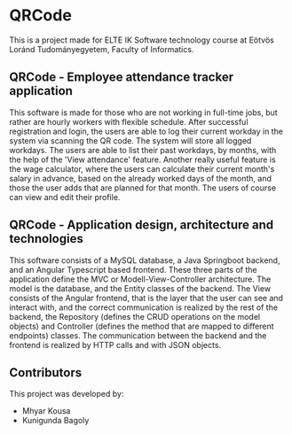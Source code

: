 # QRCode

This is a project made for ELTE IK Software technology course at Eötvös Loránd Tudományegyetem, Faculty of Informatics.

## QRCode - Employee attendance tracker application
This software is made for those who are not working in full-time jobs, but rather are hourly workers with flexible schedule.
After successful registration and login, the users are able to log their current workday in the system via scanning the QR code. The system will store all logged workdays. The users are able to list their past workdays, by months, with the help of the 'View attendance' feature. Another really useful feature is the wage calculator, where the users can calculate their current month's salary in advance, based on the already worked days of the month, and those the user adds that are planned for that month. The users of course can view and edit their profile.

## QRCode - Application design, architecture and technologies
This software consists of a MySQL database, a Java Springboot backend, and an Angular Typescript based frontend. These three parts of the application define the MVC or Modell-View-Controller architecture. The model is the database, and the Entity classes of the backend. The View consists of the Angular frontend, that is the layer that the user can see and interact with, and the correct communication is realized by the rest of the backend, the Repository (defines the CRUD operations on the model objects) and Controller (defines the method that are mapped to different endpoints) classes. The communication between the backend and the frontend is realized by HTTP calls and with JSON objects.

## Contributors
This project was developed by:
* Mhyar Kousa
* Kunigunda Bagoly
